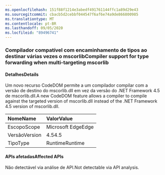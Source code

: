 ```yaml
---
ms.openlocfilehash: 151f88f1214e3abedf491761144ffc1a89d29e43
ms.sourcegitcommit: cbacb5d2cebbf044547f6af6e74a9de866800985
ms.translationtype: MT
ms.contentlocale: pt-BR
ms.lasthandoff: 09/05/2020
ms.locfileid: "89496741"
---
```

### <a name="compiler-support-for-type-forwarding-when-multi-targeting-mscorlib"></a><span data-ttu-id="c049c-101">Compilador compatível com encaminhamento de tipos ao destinar várias vezes o mscorlib</span><span class="sxs-lookup"><span data-stu-id="c049c-101">Compiler support for type forwarding when multi-targeting mscorlib</span></span>

#### <a name="details"></a><span data-ttu-id="c049c-102">Detalhes</span><span class="sxs-lookup"><span data-stu-id="c049c-102">Details</span></span>

<span data-ttu-id="c049c-103">Um novo recurso CodeDOM permite a um compilador compilar com a versão de destino do mscorlib.dll em vez da versão do .NET Framework 4.5 de mscorlib.dll.</span><span class="sxs-lookup"><span data-stu-id="c049c-103">A new CodeDOM feature allows a compiler to compile against the targeted version of mscorlib.dll instead of the .NET Framework 4.5 version of mscorlib.dll.</span></span>

| <span data-ttu-id="c049c-104">Nome</span><span class="sxs-lookup"><span data-stu-id="c049c-104">Name</span></span>    | <span data-ttu-id="c049c-105">Valor</span><span class="sxs-lookup"><span data-stu-id="c049c-105">Value</span></span>       |
|:--------|:------------|
| <span data-ttu-id="c049c-106">Escopo</span><span class="sxs-lookup"><span data-stu-id="c049c-106">Scope</span></span>   |<span data-ttu-id="c049c-107">Microsoft Edge</span><span class="sxs-lookup"><span data-stu-id="c049c-107">Edge</span></span>|
|<span data-ttu-id="c049c-108">Versão</span><span class="sxs-lookup"><span data-stu-id="c049c-108">Version</span></span>|<span data-ttu-id="c049c-109">4.5</span><span class="sxs-lookup"><span data-stu-id="c049c-109">4.5</span></span>|
|<span data-ttu-id="c049c-110">Tipo</span><span class="sxs-lookup"><span data-stu-id="c049c-110">Type</span></span>|<span data-ttu-id="c049c-111">Runtime</span><span class="sxs-lookup"><span data-stu-id="c049c-111">Runtime</span></span>|

#### <a name="affected-apis"></a><span data-ttu-id="c049c-112">APIs afetadas</span><span class="sxs-lookup"><span data-stu-id="c049c-112">Affected APIs</span></span>

<span data-ttu-id="c049c-113">Não detectável via análise de API.</span><span class="sxs-lookup"><span data-stu-id="c049c-113">Not detectable via API analysis.</span></span>

<!--

#### Affected APIs

Not detectable via API analysis.

-->

